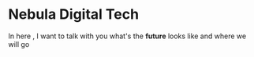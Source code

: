 # Nebula Digital Tech
In here , I want to talk with you what's the **future** looks like
and where we will go
